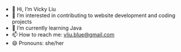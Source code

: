 - 👋 Hi, I’m Vicky Liu
- 👀 I’m interested in contributing to website development and coding projects
- 🌱 I’m currently learning Java
- 📫 How to reach me: vliu.blue@gmail.com
- 😄 Pronouns: she/her

<!---
liltqco/liltqco is a ✨ special ✨ repository because its `README.md` (this file) appears on your GitHub profile.
You can click the Preview link to take a look at your changes.
--->
